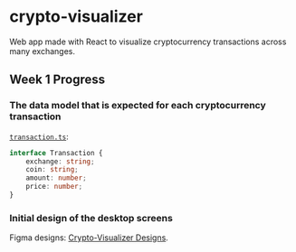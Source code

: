 
# crypto-visualizer

Web app made with React to visualize cryptocurrency transactions across many exchanges.

## Week 1 Progress

### The data model that is expected for each cryptocurrency transaction

[`transaction.ts`](./transaction.ts):

```typescript
interface Transaction {
    exchange: string;
    coin: string;
    amount: number;
    price: number;
}
```

### Initial design of the desktop screens

Figma designs: [Crypto-Visualizer Designs](https://www.figma.com/file/inz7UtrzkbFjEoj34pa5i8/Crypto-Visualizer?node-id=0%3A1).
